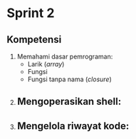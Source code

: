 # Sprint 2

## Kompetensi
1. Memahami dasar pemrograman:
    - Larik (_array_)
    - Fungsi
    - Fungsi tanpa nama (_closure_)
2. Mengoperasikan shell:
    - 
3. Mengelola riwayat kode:
    - 
